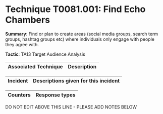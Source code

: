 # Technique T0081.001: Find Echo Chambers

**Summary**: Find or plan to create areas (social media groups, search term groups, hashtag groups etc) where individuals only engage with people they agree with.

**Tactic**: TA13 Target Audience Analysis


| Associated Technique | Description |
| --------- | ------------------------- |



| Incident | Descriptions given for this incident |
| -------- | -------------------- |



| Counters | Response types |
| -------- | -------------- |


DO NOT EDIT ABOVE THIS LINE - PLEASE ADD NOTES BELOW